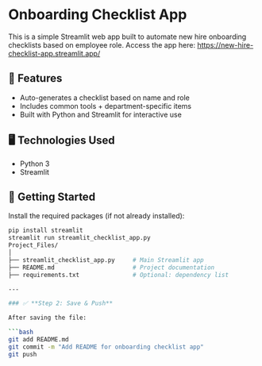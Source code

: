 # Onboarding Checklist App

This is a simple Streamlit web app built to automate new hire onboarding checklists based on employee role.
Access the app here: https://new-hire-checklist-app.streamlit.app/

## 🔧 Features

- Auto-generates a checklist based on name and role
- Includes common tools + department-specific items
- Built with Python and Streamlit for interactive use

## 🖥️ Technologies Used

- Python 3
- Streamlit

## 🚀 Getting Started

Install the required packages (if not already installed):

```bash
pip install streamlit
streamlit run streamlit_checklist_app.py 
Project_Files/
│
├── streamlit_checklist_app.py     # Main Streamlit app
├── README.md                      # Project documentation
├── requirements.txt               # Optional: dependency list

---

### ✅ **Step 2: Save & Push**

After saving the file:

```bash
git add README.md
git commit -m "Add README for onboarding checklist app"
git push
